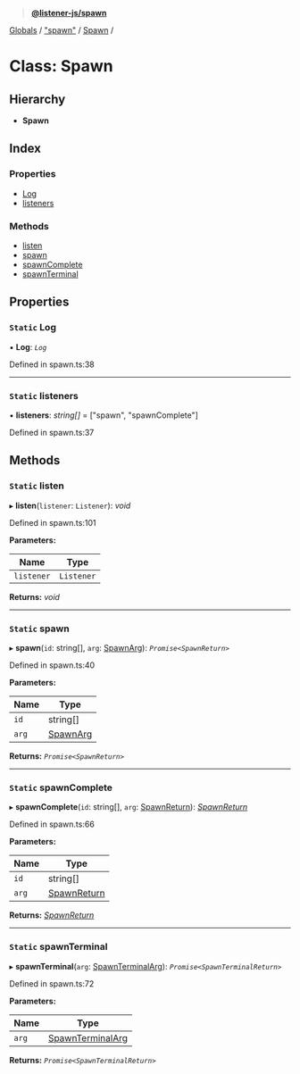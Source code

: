 > **[@listener-js/spawn](../README.md)**

[Globals](../globals.md) / ["spawn"](../modules/_spawn_.md) / [Spawn](_spawn_.spawn.md) /

# Class: Spawn

## Hierarchy

* **Spawn**

## Index

### Properties

* [Log](_spawn_.spawn.md#static-log)
* [listeners](_spawn_.spawn.md#static-listeners)

### Methods

* [listen](_spawn_.spawn.md#static-listen)
* [spawn](_spawn_.spawn.md#static-spawn)
* [spawnComplete](_spawn_.spawn.md#static-spawncomplete)
* [spawnTerminal](_spawn_.spawn.md#static-spawnterminal)

## Properties

### `Static` Log

▪ **Log**: *`Log`*

Defined in spawn.ts:38

___

### `Static` listeners

▪ **listeners**: *string[]* =  ["spawn", "spawnComplete"]

Defined in spawn.ts:37

## Methods

### `Static` listen

▸ **listen**(`listener`: `Listener`): *void*

Defined in spawn.ts:101

**Parameters:**

Name | Type |
------ | ------ |
`listener` | `Listener` |

**Returns:** *void*

___

### `Static` spawn

▸ **spawn**(`id`: string[], `arg`: [SpawnArg](../interfaces/_spawn_.spawnarg.md)): *`Promise<SpawnReturn>`*

Defined in spawn.ts:40

**Parameters:**

Name | Type |
------ | ------ |
`id` | string[] |
`arg` | [SpawnArg](../interfaces/_spawn_.spawnarg.md) |

**Returns:** *`Promise<SpawnReturn>`*

___

### `Static` spawnComplete

▸ **spawnComplete**(`id`: string[], `arg`: [SpawnReturn](../interfaces/_spawn_.spawnreturn.md)): *[SpawnReturn](../interfaces/_spawn_.spawnreturn.md)*

Defined in spawn.ts:66

**Parameters:**

Name | Type |
------ | ------ |
`id` | string[] |
`arg` | [SpawnReturn](../interfaces/_spawn_.spawnreturn.md) |

**Returns:** *[SpawnReturn](../interfaces/_spawn_.spawnreturn.md)*

___

### `Static` spawnTerminal

▸ **spawnTerminal**(`arg`: [SpawnTerminalArg](../interfaces/_spawn_.spawnterminalarg.md)): *`Promise<SpawnTerminalReturn>`*

Defined in spawn.ts:72

**Parameters:**

Name | Type |
------ | ------ |
`arg` | [SpawnTerminalArg](../interfaces/_spawn_.spawnterminalarg.md) |

**Returns:** *`Promise<SpawnTerminalReturn>`*